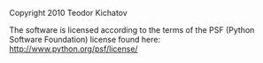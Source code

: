 Copyright 2010 Teodor Kichatov

The software is licensed according to the terms of the PSF (Python Software Foundation) license found here: http://www.python.org/psf/license/